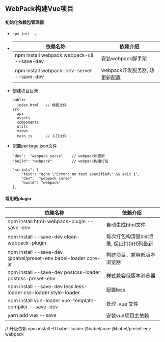 ## WebPack构建Vue项目




#### 初始化依赖包管理器

- ```bash
  npm init -y
  ```

- | 依赖名称                                   | 依赖介绍                      |
  | ------------------------------------------ | ----------------------------- |
  | npm install webpack webpack-cli --save-dev | 安装webpack脚手架             |
  | npm install webpack-dev-server --save-dev  | webpack开发服务器, 热更新配置 |

- 创建项目目录

  ```
  public 
  	index.html   // 模板文件
  src
  	api
  	assets
  	components
  	utils
  	views
  	main.js		 // 入口文件
  ```

- 配置package.json文件

  ```
  "dev":  "webpack serve"    // webpack热更新
  "build": "webpack"         // webpack构建打包
  
  "scripts": {
      "test": "echo \"Error: no test specified\" && exit 1",
      "dev":  "webpack serve"
      "build": "webpack"
  },
  ```

#### 常用的plugin

| 依赖名称                                                     | 依赖介绍                                 |
| ------------------------------------------------------------ | ---------------------------------------- |
| npm install html-webpack-plugin --save-dev                   | 自动生成html文件                         |
| npm install --save-dev clean-webpack-plugin                  | 每次打包构清楚dist目录, 保证打包代码最新 |
| npm install --save-dev @babel/preset-env babel-loader core-js | 构建项目，兼容低版本浏览器               |
| npm install --save-dev postcss-loader postcss-preset-env     | 样式兼容低版本浏览器                     |
| npm install --save-dev less less-loader css-loader style-loader | 配置less                                 |
| npm install vue-loader vue-template-compiler --save-dev      | 处理 .vue 文件                           |
| yarn add vue --save                                          | 安装vue项目主依赖                        |





// 升级依赖 npm install -D babel-loader @babel/core @babel/preset-env webpack
